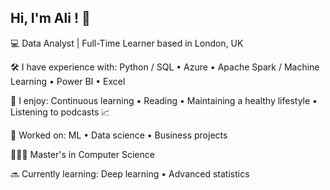 ## Hi, I'm Ali ! 👋 
💻 Data Analyst | Full-Time Learner based in London, UK

🛠 I have experience with: Python / SQL • Azure • Apache Spark / Machine Learning • Power BI • Excel
 
🌿 I enjoy: Continuous learning • Reading • Maintaining a healthy lifestyle • Listening to podcasts 📈

🌟 Worked on: ML • Data science • Business projects

👨🏻‍🎓 Master's in Computer Science

🔜 Currently learning: Deep learning • Advanced statistics
